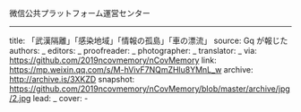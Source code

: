 微信公共プラットフォーム運営センター


-------------
title: 「武漢隔離」「感染地域」「情報の孤島」「車の漂流」
source: Gq が報じた
authors: _
editors: _
proofreader: _
photographer: _
translator: _
via: https://github.com/2019ncovmemory/nCovMemory
link: https://mp.weixin.qq.com/s/M-hVivF7NQmZHlu8YMnL_w
archive: http://archive.is/3XKZD
snapshot: https://github.com/2019ncovmemory/nCovMemory/blob/master/archive/jpg/2.jpg
lead: _
cover: -
